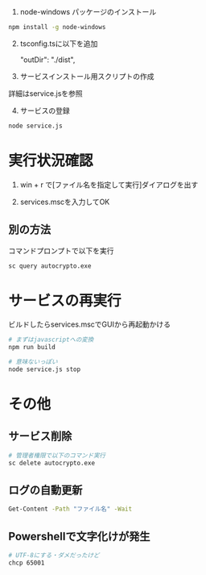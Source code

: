 1. node-windows パッケージのインストール

```bash
npm install -g node-windows
```

2. tsconfig.tsに以下を追加

    "outDir": "./dist",

3. サービスインストール用スクリプトの作成

詳細はservice.jsを参照

4. サービスの登録

```bash
node service.js
```

# 実行状況確認

1. win + r で[ファイル名を指定して実行]ダイアログを出す

2. services.mscを入力してOK

## 別の方法

コマンドプロンプトで以下を実行

```bash
sc query autocrypto.exe
```

# サービスの再実行

ビルドしたらservices.mscでGUIから再起動かける

```bash
# まずはjavascriptへの変換
npm run build

# 意味ないっぽい
node service.js stop
```

# その他

## サービス削除

```bash
# 管理者権限で以下のコマンド実行
sc delete autocrypto.exe
```

## ログの自動更新

```bash
Get-Content -Path "ファイル名" -Wait
```

## Powershellで文字化けが発生

```bash
# UTF-8にする・ダメだったけど
chcp 65001
```